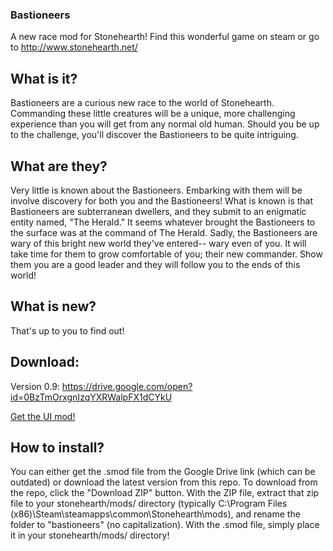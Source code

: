 ### Bastioneers
A new race mod for Stonehearth! Find this wonderful game on steam or go to http://www.stonehearth.net/

## What is it?
  Bastioneers are a curious new race to the world of Stonehearth. Commanding these little creatures will be a unique, more challenging experience than you will get from any normal old human. Should you be up to the challenge, you'll discover the Bastioneers to be quite intriguing.

## What are they?
  Very little is known about the Bastioneers. Embarking with them will be involve discovery for both you and the Bastioneers! What is known is that Bastioneers are subterranean dwellers, and they submit to an enigmatic entity named, "The Herald." It seems whatever brought the Bastioneers to the surface was at the command of The Herald. Sadly, the Bastioneers are wary of this bright new world they've entered-- wary even of you. It will take time for them to grow comfortable of you; their new commander. 
  Show them you are a good leader and they will follow you to the ends of this world!
  
## What is new?
  That's up to you to find out!
  
## Download:
  Version 0.9: https://drive.google.com/open?id=0BzTmOrxgnIzqYXRWalpFX1dCYkU
  
  [Get the UI mod!][ui-mod]
  
  [ui-mod]: https://github.com/AdamWhitehurst/Bastioneers-UI
  
## How to install?
  You can either get the .smod file from the Google Drive link (which can be outdated) or download the latest version from this repo. To download from the repo, click the "Download ZIP" button. With the ZIP file, extract that zip file to your stonehearth/mods/ directory (typically C:\Program Files (x86)\Steam\steamapps\common\Stonehearth\mods\), and rename the folder to "bastioneers" (no capitalization). With the .smod file, simply place it in your stonehearth/mods/ directory!
